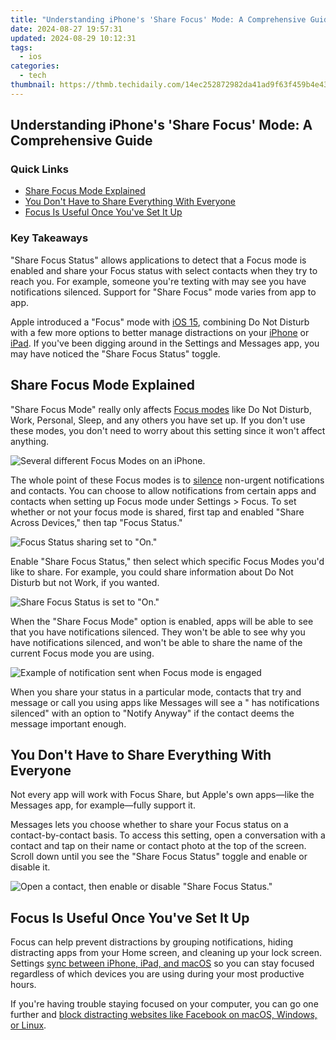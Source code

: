 ```yaml
---
title: "Understanding iPhone's 'Share Focus' Mode: A Comprehensive Guide"
date: 2024-08-27 19:57:31
updated: 2024-08-29 10:12:31
tags:
  - ios
categories:
  - tech
thumbnail: https://thmb.techidaily.com/14ec252872982da41ad9f63f459b4e43e487f639283132cbb2c57561289fd670.jpg
---
```


## Understanding iPhone's 'Share Focus' Mode: A Comprehensive Guide

### Quick Links

* [Share Focus Mode Explained](https://screen-mirroring-recording.techidaily.com/new-2024-approved-integrating-real-time-collaboration-slack-and-filmoras-meeting-guide/)
* [You Don't Have to Share Everything With Everyone](https://phone-solutions.techidaily.com/in-2024-is-pgsharp-legal-when-you-are-playing-pokemon-on-realme-c51-drfone-by-drfone-virtual-android/)
* [Focus Is Useful Once You've Set It Up](https://tech-recovery.techidaily.com/resolving-the-msvbvm50dll-file-missingnot-detected-issue-a-comprehensive-guide/)

### Key Takeaways

 "Share Focus Status" allows applications to detect that a Focus mode is enabled and share your Focus status with select contacts when they try to reach you. For example, someone you're texting with may see you have notifications silenced. Support for "Share Focus" mode varies from app to app.

 Apple introduced a "Focus" mode with [iOS 15](https://screen-mirroring-recording.techidaily.com/new-2024-approved-elite-5-emulators-transforming-old-ps1-games-on-pcs/), combining Do Not Disturb with a few more options to better manage distractions on your [iPhone](https://vimeo-videos.techidaily.com/in-2024-quick-vimeo-transformation-tips-easy-to-create-gifs/) or [iPad](https://screen-sharing-recording.techidaily.com/updated-in-2024-capturing-screen-content-on-huawei-mate-10-20-and-p-series-phones-via-built-in-recorders/). If you've been digging around in the Settings and Messages app, you may have noticed the "Share Focus Status" toggle.

##  Share Focus Mode Explained

 "Share Focus Mode" really only affects [Focus modes](https://youtube-data.techidaily.com/24-stay-ahead-with-innovation-integrating-youtube-into-your-educational-approach/) like Do Not Disturb, Work, Personal, Sleep, and any others you have set up. If you don't use these modes, you don't need to worry about this setting since it won't affect anything.

![Several different Focus Modes on an iPhone.](https://static1.howtogeekimages.com/wordpress/wp-content/uploads/2023/12/1-focus-mode.png) 

 The whole point of these Focus modes is to [silence](https://facebook-clips.techidaily.com/new-2024-approved-the-art-of-crafting-persuasive-video-covers-for-social-media-platforms/) non-urgent notifications and contacts. You can choose to allow notifications from certain apps and contacts when setting up Focus mode under Settings > Focus. To set whether or not your focus mode is shared, first tap and enabled "Share Across Devices," then tap "Focus Status."

![Focus Status sharing set to "On."](https://static1.howtogeekimages.com/wordpress/wp-content/uploads/2023/12/2-enable-share-across-devices.png) 

 Enable "Share Focus Status," then select which specific Focus Modes you'd like to share. For example, you could share information about Do Not Disturb but not Work, if you wanted.

![Share Focus Status is set to "On."](https://static1.howtogeekimages.com/wordpress/wp-content/uploads/2023/12/3-share-focus-status.png) 

 When the "Share Focus Mode" option is enabled, apps will be able to see that you have notifications silenced. They won't be able to see why you have notifications silenced, and won't be able to share the name of the current Focus mode you are using.

![Example of notification sent when Focus mode is engaged](https://static1.howtogeekimages.com/wordpress/wp-content/uploads/2022/05/example_share.jpg) 

 When you share your status in a particular mode, contacts that try and message or call you using apps like Messages will see a "<Name> has notifications silenced" with an option to "Notify Anyway" if the contact deems the message important enough.

##  You Don't Have to Share Everything With Everyone

 Not every app will work with Focus Share, but Apple's own apps—like the Messages app, for example—fully support it.

 Messages lets you choose whether to share your Focus status on a contact-by-contact basis. To access this setting, open a conversation with a contact and tap on their name or contact photo at the top of the screen. Scroll down until you see the "Share Focus Status" toggle and enable or disable it.

![Open a contact, then enable or disable "Share Focus Status."](https://static1.howtogeekimages.com/wordpress/wp-content/uploads/2023/12/4-share-focus-status-on-a-contact-by-contct-basis.png) 

##  Focus Is Useful Once You've Set It Up

 Focus can help prevent distractions by grouping notifications, hiding distracting apps from your Home screen, and cleaning up your lock screen. Settings [sync between iPhone, iPad, and macOS](https://android-frp.techidaily.com/a-step-by-step-guide-on-using-adb-and-fastboot-to-remove-frp-lock-from-your-motorola-moto-g34-5g-by-drfone-android/) so you can stay focused regardless of which devices you are using during your most productive hours.

 If you're having trouble staying focused on your computer, you can go one further and [block distracting websites like Facebook on macOS, Windows, or Linux](https://some-approaches.techidaily.com/updated-the-alliance-formula-youtube-partnerships-with-brands/).

<ins class="adsbygoogle"
     style="display:block"
     data-ad-format="autorelaxed"
     data-ad-client="ca-pub-7571918770474297"
     data-ad-slot="1223367746"></ins>



<ins class="adsbygoogle"
     style="display:block"
     data-ad-client="ca-pub-7571918770474297"
     data-ad-slot="8358498916"
     data-ad-format="auto"
     data-full-width-responsive="true"></ins>
